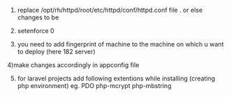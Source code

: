 1) replace /opt/rh/httpd/root/etc/httpd/conf/httpd.conf file .
   or else changes to be

2) setenforce 0

3) you need to add fingerprint of machine to the machine on which u want to deploy (here 182 server)

4)make changes accordingly in appconfig file

5) for laravel projects add following extentions while installing (creating php environment)
eg. PDO php-mcrypt php-mbstring


